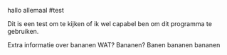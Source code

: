 hallo allemaal
#test

Dit is een test om te kijken of ik wel capabel ben om dit programma te gebruiken.

Extra informatie over bananen
WAT? Bananen?
Banen bananen bananen
